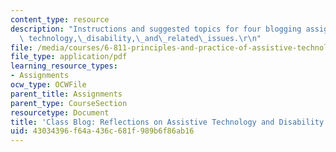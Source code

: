 ```yaml
---
content_type: resource
description: "Instructions and suggested topics for four blogging assignments on assistive\
  \ technology,\_disability,\_and\_related\_issues.\r\n"
file: /media/courses/6-811-principles-and-practice-of-assistive-technology-fall-2014/43034396f64a436c681f989b6f86ab16_MIT6_811F14_BloggingAssig.pdf
file_type: application/pdf
learning_resource_types:
- Assignments
ocw_type: OCWFile
parent_title: Assignments
parent_type: CourseSection
resourcetype: Document
title: 'Class Blog: Reflections on Assistive Technology and Disability'
uid: 43034396-f64a-436c-681f-989b6f86ab16
---
```

